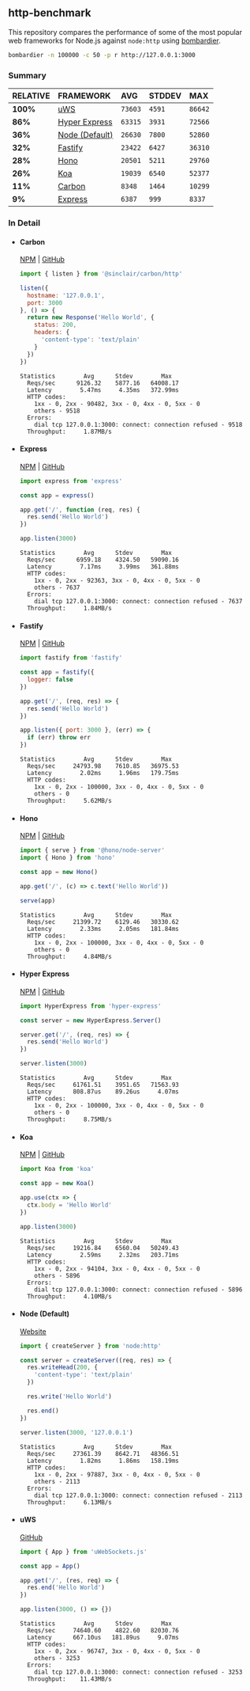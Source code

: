 ## http-benchmark

This repository compares the performance of some of the most popular web frameworks for Node.js against `node:http` using [bombardier](https://github.com/codesenberg/bombardier).

```bash
bombardier -n 100000 -c 50 -p r http://127.0.0.1:3000
```

### Summary

| RELATIVE | FRAMEWORK | AVG | STDDEV | MAX |
| :--- | :--- | :--- | :--- | :--- |
| **100%** | [uWS](#uws) | `73603` | `4591` | `86642` |
| **86%** | [Hyper Express](#hyper-express) | `63315` | `3931` | `72566` |
| **36%** | [Node (Default)](#node-default) | `26630` | `7800` | `52860` |
| **32%** | [Fastify](#fastify) | `23422` | `6427` | `36310` |
| **28%** | [Hono](#hono) | `20501` | `5211` | `29760` |
| **26%** | [Koa](#koa) | `19039` | `6540` | `52377` |
| **11%** | [Carbon](#carbon) | `8348` | `1464` | `10299` |
| **9%** | [Express](#express) | `6387` | `999` | `8337` |


### In Detail

- #### Carbon
  [NPM](https://npmjs.com/@sinclair/carbon) | [GitHub](https://github.com/sinclairzx81/carbon)
  ```js
  import { listen } from '@sinclair/carbon/http'

  listen({
    hostname: '127.0.0.1',
    port: 3000
  }, () => {
    return new Response('Hello World', {
      status: 200,
      headers: {
        'content-type': 'text/plain'
      }
    })
  })
  ```

  ```
  Statistics        Avg      Stdev        Max
    Reqs/sec      9126.32    5877.16   64008.17
    Latency        5.47ms     4.35ms   372.99ms
    HTTP codes:
      1xx - 0, 2xx - 90482, 3xx - 0, 4xx - 0, 5xx - 0
      others - 9518
    Errors:
      dial tcp 127.0.0.1:3000: connect: connection refused - 9518
    Throughput:     1.87MB/s
  ```

- #### Express
  [NPM](https://npmjs.com/express) | [GitHub](https://github.com/expressjs/express)
  ```js
  import express from 'express'

  const app = express()

  app.get('/', function (req, res) {
    res.send('Hello World')
  })

  app.listen(3000)
  ```

  ```
  Statistics        Avg      Stdev        Max
    Reqs/sec      6959.18    4324.50   59090.16
    Latency        7.17ms     3.99ms   361.88ms
    HTTP codes:
      1xx - 0, 2xx - 92363, 3xx - 0, 4xx - 0, 5xx - 0
      others - 7637
    Errors:
      dial tcp 127.0.0.1:3000: connect: connection refused - 7637
    Throughput:     1.84MB/s
  ```

- #### Fastify
  [NPM](https://npmjs.com/fastify) | [GitHub](https://github.com/fastify/fastify)
  ```js
  import fastify from 'fastify'

  const app = fastify({
    logger: false
  })

  app.get('/', (req, res) => {
    res.send('Hello World')
  })

  app.listen({ port: 3000 }, (err) => {
    if (err) throw err
  })
  ```

  ```
  Statistics        Avg      Stdev        Max
    Reqs/sec     24793.98    7610.85   36975.53
    Latency        2.02ms     1.96ms   179.75ms
    HTTP codes:
      1xx - 0, 2xx - 100000, 3xx - 0, 4xx - 0, 5xx - 0
      others - 0
    Throughput:     5.62MB/s
  ```

- #### Hono
  [NPM](https://npmjs.com/hono) | [GitHub](https://github.com/honojs/hono)
  ```js
  import { serve } from '@hono/node-server'
  import { Hono } from 'hono'

  const app = new Hono()

  app.get('/', (c) => c.text('Hello World'))

  serve(app)
  ```

  ```
  Statistics        Avg      Stdev        Max
    Reqs/sec     21399.72    6129.46   30330.62
    Latency        2.33ms     2.05ms   181.84ms
    HTTP codes:
      1xx - 0, 2xx - 100000, 3xx - 0, 4xx - 0, 5xx - 0
      others - 0
    Throughput:     4.84MB/s
  ```

- #### Hyper Express
  [NPM](https://npmjs.com/hyper-express) | [GitHub](https://github.com/kartikk221/hyper-express)
  ```js
  import HyperExpress from 'hyper-express'

  const server = new HyperExpress.Server()

  server.get('/', (req, res) => {
    res.send('Hello World')
  })

  server.listen(3000)
  ```

  ```
  Statistics        Avg      Stdev        Max
    Reqs/sec     61761.51    3951.65   71563.93
    Latency      808.87us    89.26us     4.07ms
    HTTP codes:
      1xx - 0, 2xx - 100000, 3xx - 0, 4xx - 0, 5xx - 0
      others - 0
    Throughput:     8.75MB/s
  ```

- #### Koa
  [NPM](https://npmjs.com/koa) | [GitHub](https://github.com/koajs/koa)
  ```js
  import Koa from 'koa'

  const app = new Koa()

  app.use(ctx => {
    ctx.body = 'Hello World'
  })

  app.listen(3000)
  ```

  ```
  Statistics        Avg      Stdev        Max
    Reqs/sec     19216.84    6560.04   50249.43
    Latency        2.59ms     2.32ms   203.71ms
    HTTP codes:
      1xx - 0, 2xx - 94104, 3xx - 0, 4xx - 0, 5xx - 0
      others - 5896
    Errors:
      dial tcp 127.0.0.1:3000: connect: connection refused - 5896
    Throughput:     4.10MB/s
  ```

- #### Node (Default)
  [Website](https://nodejs.org/api/http.html)
  ```js
  import { createServer } from 'node:http'

  const server = createServer((req, res) => {
    res.writeHead(200, {
      'content-type': 'text/plain'
    })

    res.write('Hello World')

    res.end()
  })

  server.listen(3000, '127.0.0.1')
  ```

  ```
  Statistics        Avg      Stdev        Max
    Reqs/sec     27361.39    8642.71   48366.51
    Latency        1.82ms     1.86ms   158.19ms
    HTTP codes:
      1xx - 0, 2xx - 97887, 3xx - 0, 4xx - 0, 5xx - 0
      others - 2113
    Errors:
      dial tcp 127.0.0.1:3000: connect: connection refused - 2113
    Throughput:     6.13MB/s
  ```

- #### uWS
  [GitHub](https://github.com/uNetworking/uWebSockets.js)
  ```js
  import { App } from 'uWebSockets.js'

  const app = App()

  app.get('/', (res, req) => {
    res.end('Hello World')
  })

  app.listen(3000, () => {})
  ```

  ```
  Statistics        Avg      Stdev        Max
    Reqs/sec     74640.60    4822.60   82030.76
    Latency      667.10us   181.89us     9.07ms
    HTTP codes:
      1xx - 0, 2xx - 96747, 3xx - 0, 4xx - 0, 5xx - 0
      others - 3253
    Errors:
      dial tcp 127.0.0.1:3000: connect: connection refused - 3253
    Throughput:    11.43MB/s
  ```


